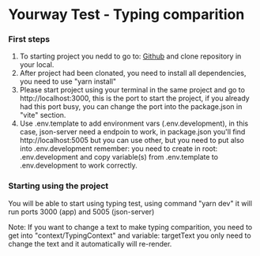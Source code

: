 # Yourway Test - Typing comparition

### First steps
1. To starting project you nedd to go to: [Github](https://github.com/diegofandino/yourway_test) and clone repository in your local.
2. After project had been clonated, you need to install all dependencies, you need to use "yarn install"
3. Please start project using your terminal in the same project and go to http://localhost:3000, this is the port to start the project, if you already had this port busy, you can change the port into the package.json in "vite" section.
4. Use .env.template to add environment vars (.env.development), in this case, json-server need a endpoin to work, in package.json you'll find http://localhost:5005 but you can use other, but you need to put also into .env.development
remember: you need to create in root: .env.development and copy variable(s) from .env.template to .env.development to work correctly.

### Starting using the project
You will be able to start using typing test, using command "yarn dev" it will run ports 3000 (app) and 5005 (json-server)

Note: If you want to change a text to make typing comparition, you need to get into "context/TypingContext" and variable: targetText you only need to change the text and it automatically will re-render.